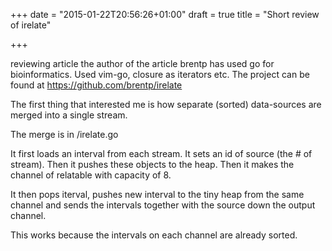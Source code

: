 +++
date = "2015-01-22T20:56:26+01:00"
draft = true
title = "Short review of irelate"

+++

reviewing article
the author of the article brentp has used go for bioinformatics. Used vim-go, closure as iterators etc. The project can
be found at https://github.com/brentp/irelate



The first thing that interested me is how separate (sorted) data-sources are merged into a single stream.

The merge is in /irelate.go

It first loads an interval from each stream. It sets an id of source (the # of stream).
Then it pushes these objects to the heap.
Then it makes the channel of relatable with capacity of 8.

It then pops iterval,  pushes new interval to the tiny heap from the same channel and sends the intervals together
with the source down the output channel.

This works because the intervals on each channel are already sorted.


